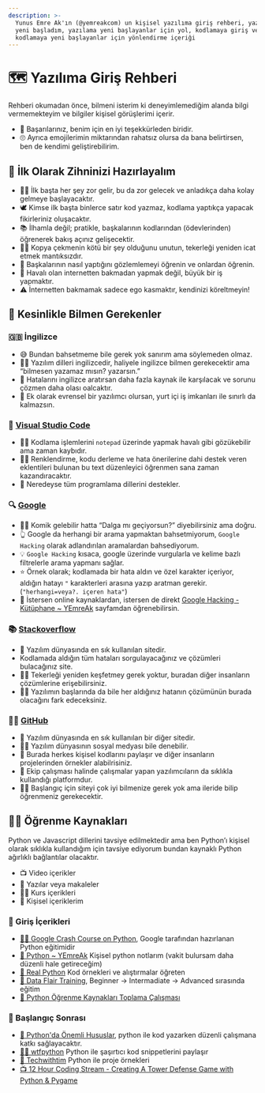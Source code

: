```yaml
---
description: >-
  Yunus Emre Ak'ın (@yemreakcom) un kişisel yazılıma giriş rehberi, yazılıma
  yeni başladım, yazılama yeni başlayanlar için yol, kodlamaya giriş ve
  kodlamaya yeni başlayanlar için yönlendirme içeriği
---
```


# 🗺 Yazılıma Giriş Rehberi

Rehberi okumadan önce, bilmeni isterim ki deneyimlemediğim alanda bilgi vermemekteyim ve bilgiler kişisel görüşlerimi içerir.

* 🌟  Başarılarınız, benim için en iyi teşekkürleden biridir.
* 🙄  Ayrıca emojilerimin miktarından rahatsız olursa da bana belirtirsen, ben de kendimi geliştirebilirim.

## 🧠 İlk Olarak Zihninizi Hazırlayalım

* 💁‍♂️  İlk başta her şey zor gelir, bu da zor gelecek ve anladıkça daha kolay gelmeye başlayacaktır.
* 🕊️  Kimse ilk başta binlerce satır kod yazmaz, kodlama yaptıkça yapacak fikirleriniz oluşacaktır.
* 📚  İlhamla değil; pratikle, başkalarının kodlarından (ödevlerinden) öğrenerek bakış açınız gelişecektir.
* 🙅‍♂️  Kopya çekmenin kötü bir şey olduğunu unutun, tekerleği yeniden icat etmek mantıksızdır.
* 👀  Başkalarının nasıl yaptığını gözlemlemeyi öğrenin ve onlardan öğrenin.
* 🌟  Havalı olan internetten bakmadan yapmak değil, büyük bir iş yapmaktır.
* ⚠️  İnternetten bakmamak sadece ego kasmaktır, kendinizi köreltmeyin!

## 🌟 Kesinlikle Bilmen Gerekenler

### 🇬🇧 İngilizce

* 😅  Bundan bahsetmeme bile gerek yok sanırım ama söylemeden olmaz.
* 💁‍♂️  Yazılım dilleri ingilizcedir, haliyele ingilizce bilmen gerekecektir ama “bilmesen yazamaz mısın? yazarsın.”
* 🧐  Hatalarını ingilizce aratırsan daha fazla kaynak ile karşılacak ve sorunu çözmen daha olası oalcaktır.
* 🚀  Ek olarak evrensel bir yazılımcı olursan, yurt içi iş imkanları ile sınırlı da kalmazsın.

### 📝 [Visual Studio Code](https://code.visualstudio.com/)

* 🙅‍♂️  Kodlama işlemlerini  `notepad` üzerinde yapmak havalı gibi gözükebilir ama zaman kaybıdır.
* 💁‍♂️  Renklendirme, kodu derleme ve hata önerilerine dahi destek veren eklentileri bulunan bu text düzenleyici öğrenmen sana zaman kazandıracaktır.
* 🚀  Neredeyse tüm programlama dillerini destekler.

### 🔍 [Google](https://www.google.com/webhp?hl=en\&sa=X\&ved=0ahUKEwic4NeB0ar5AhWaQ\_EDHVEGCL4QPAgI)

* 💁‍♂️  Komik gelebilir hatta “Dalga mı geçiyorsun?” diyebilirsiniz ama doğru.
* 👆  Google da herhangi bir arama yapmaktan bahsetmiyorum, `Google Hacking` olarak adlandırılan aramalardan bahsediyorum.
* 💡  `Google Hacking` kısaca, google üzerinde vurgularla ve kelime bazlı filtrelerle arama yapmanı sağlar.
* ⭐️ Örnek olarak; kodlamada bir hata aldın ve özel karakter içeriyor, aldığın hatayı `"` karakterleri arasına yazıp aratman gerekir. (`"herhangi=veya?. içeren hata"`)
* 🔗  İstersen online kaynaklardan, istersen de direkt [Google Hacking - Kütüphane \~ YEmreAk](https://www.google.com/url?sa=t\&rct=j\&q=\&esrc=s\&source=web\&cd=\&ved=2ahUKEwic4NeB0ar5AhWaQ\_EDHVEGCL4QFnoECBkQAQ\&url=https%3A%2F%2Flib.yemreak.com%2Fgoogle%2Fgoogle-hacking\&usg=AOvVaw1ytXGHsj6weDJgUaOGt4fA) sayfamdan öğrenebilirsin.

### 📚 [Stackoverflow](https://stackoverflow.com/)

* 🌟  Yazılım dünyasında en sık kullanılan sitedir.
* Kodlamada aldığın tüm hataları sorgulayacağınız ve çözümleri bulacağınız site.
* 🙅‍♂️  Tekerleği yeniden keşfetmey gerek yoktur, buradan diğer insanların çözümlerine erişebilirsiniz.
* 💁‍♂️  Yazılımın başlarında da bile her aldığınız hatanın çözümünün burada olacağını fark edeceksiniz.

### 👨‍💻 [GitHub](https://github.com/)

* 🌟 Yazılım dünyasında en sık kullanılan bir diğer sitedir.
* 💁‍♂️ Yazılım dünyasının sosyal medyası bile denebilir.
* 📝 Burada herkes kişisel kodlarını paylaşır ve diğer insanların projelerinden örnekler alabilrisiniz.
* 👥 Ekip çalışması halinde çalışmalar yapan yazılımcıların da sıklıkla kullandığı platformdur.
* 💁‍♂️ Başlangıç için siteyi çok iyi bilmenize gerek yok ama ileride bilip öğrenmeniz gerekecektir.

## 👨‍🏫 Öğrenme Kaynakları

Python ve Javascript dillerini tavsiye edilmektedir ama ben Python’ı kişisel olarak sıklıkla kullandığım için tavsiye ediyorum bundan kaynaklı Python ağırlıklı bağlantılar olacaktır.

* 📺 Video içerikler
* 📃 Yazılar veya makaleler
* 👨‍🏫 Kurs içerikleri
* 🌟  Kişisel içeriklerim

### 🔰 Giriş İçerikleri

* [👨‍🏫 Google Crash Course on Python](https://www.coursera.org/learn/python-crash-course?specialization=google-it-automation), Google tarafından hazırlanan Python eğitimidir
* [🌟 Python \~ YEmreAk](https://python.yemreak.com/) Kişisel python notlarım (vakit bulursam daha düzenli hale getireceğim)
* [📃 Real Python](https://realpython.com/) Kod örnekleri ve alıştırmalar öğreten
* [📃 Data Flair Training](https://data-flair.training/blogs/python-tutorials-home/), Beginner → Intermadiate → Advanced sırasında eğitim
* [📃 Python Öğrenme Kaynakları Toplama Çalışması](https://medium.com/python-programlama-dili/python-%C3%B6%C4%9Frenme-kaynaklar%C4%B1-toplama-%C3%A7al%C4%B1%C5%9Fmas%C4%B1-b17e0f7f3d49)

### 🚀 Başlangıç Sonrası

* [🌟 Python'da Önemli Hususlar](https://python.yemreak.com/yazilar/pythonda-onemli-hususlar#faydali-baglantilar), python ile kod yazarken düzenli çalışmana katkı sağlayacaktır.
* [🧑‍💻 wtfpython](https://github.com/satwikkansal/wtfpython#-deleting-a-list-item-while-iterating) Python ile şaşırtıcı kod snippetlerini paylaşır
* [📜 Techwithtim](https://github.com/techwithtim) Python ile proje örnekleri
* [📺 12 Hour Coding Stream - Creating A Tower Defense Game with Python & Pygame](https://www.youtube.com/watch?v=iLHAKXQBOoA)
